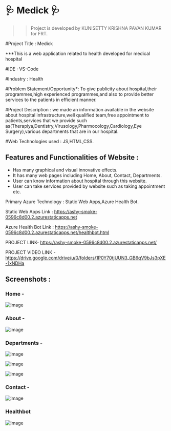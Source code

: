 # 🩺 Medick 🩺
>>Project is developed by KUNISETTY KRISHNA PAVAN KUMAR for FRT.

#Project Title : Medick

***This is a web application related to health developed for medical hospital

#IDE : VS-Code

#Industry : Health

#Problem Statement/Opportunity*: To give publicity about hospital,their programmes,high experienced programmes,and also to provide better services to the patients                                    in efficient manner.

#Project Description : we made an information available in the website about hospital infrastructure,well qualified team,free appointment to patients,services that                         we provide such as(Therapiya,Dentistry,Virusology,Pharmocology,Cardiology,Eye Surgery),various departments that are in our hospital.

#Web Technologies used : JS,HTML,CSS.

## Features and Functionalities of Website :

- Has many graphical and visual innovative effects.
- It has many web pages including Home, About, Contact, Departments.
- User can know information about hospital through this website.
- User can take services provided by website such as taking appointment etc.

Primary Azure Technology : Static Web Apps,Azure Health Bot.

Static Web Apps Link : https://ashy-smoke-0596c8d00.2.azurestaticapps.net

Azure Health Bot Link : https://ashy-smoke-0596c8d00.2.azurestaticapps.net/healthbot.html

PROJECT LINK- https://ashy-smoke-0596c8d00.2.azurestaticapps.net/

PROJECT VIDEO LINK - https://drive.google.com/drive/u/0/folders/1P0Y70tjUUN3_GB6qV9bJs3pXE-1xNDHa
## Screenshots :

### Home -

![image](https://user-images.githubusercontent.com/118153235/209918370-9a0ff43f-c085-4972-b2f6-8278236815a3.png)
### About -

![image](https://user-images.githubusercontent.com/118153235/209918448-e6ecea0c-b935-478d-a9c0-028de3b1811a.png)

### Departments -

![image](https://user-images.githubusercontent.com/118153235/209918498-d7d7b202-82bd-41a7-99a8-f4b622ba6d79.png)

![image](https://user-images.githubusercontent.com/118153235/209918662-dfcb0c0b-3f76-472d-b466-c5fc32987ea7.png)

![image](https://user-images.githubusercontent.com/118153235/209918683-f925e5bd-a9ef-41d4-9a4e-e2e7ff0b67a8.png)


### Contact -

![image](https://user-images.githubusercontent.com/118153235/209918536-a4b6c51e-8e81-4762-bede-a440b70090a9.png)

### Healthbot

![image](https://user-images.githubusercontent.com/118153235/209918607-05f2a9c1-2893-4d2f-b8c6-a8fc3bdf21b8.png)

